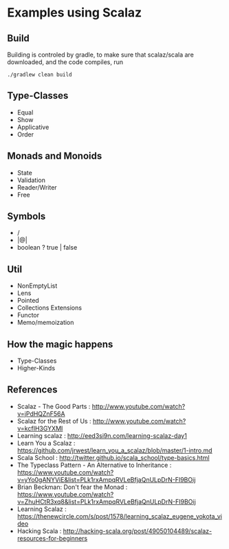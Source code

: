 # Examples using Scalaz

## Build
Building is controled by gradle, to make sure that scalaz/scala are downloaded, and the code compiles, run

```
./gradlew clean build
```

## Type-Classes
  * Equal
  * Show
  * Applicative
  * Order

## Monads and Monoids
  * State
  * Validation
  * Reader/Writer
  * Free

## Symbols
  * \/
  * |@|
  * boolean ? true | false

## Util
  * NonEmptyList
  * Lens
  * Pointed
  * Collections Extensions
  * Functor
  * Memo/memoization

## How the magic happens
  * Type-Classes
  * Higher-Kinds

## References
  * Scalaz - The Good Parts : http://www.youtube.com/watch?v=jPdHQZnF56A
  * Scalaz for the Rest of Us : http://www.youtube.com/watch?v=kcfIH3GYXMI
  * Learning scalaz : http://eed3si9n.com/learning-scalaz-day1
  * Learn You a Scalaz : https://github.com/jrwest/learn_you_a_scalaz/blob/master/1-intro.md
  * Scala School : http://twitter.github.io/scala_school/type-basics.html
  * The Typeclass Pattern - An Alternative to Inheritance : https://www.youtube.com/watch?v=yYo0gANYViE&list=PLk1rxAmpqRVLeBfjaQnULpDrN-FI9BOij
  * Brian Beckman: Don't fear the Monad : https://www.youtube.com/watch?v=ZhuHCtR3xq8&list=PLk1rxAmpqRVLeBfjaQnULpDrN-FI9BOij
  * Learning Scalaz : https://thenewcircle.com/s/post/1578/learning_scalaz_eugene_yokota_video
  * Hacking Scala : http://hacking-scala.org/post/49050104489/scalaz-resources-for-beginners
